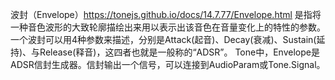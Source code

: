 波封（Envelope）<https://tonejs.github.io/docs/14.7.77/Envelope.html> 是指将一种音色波形的大致轮廓描绘出来用以表示出该音色在音量变化上的特性的参数。 一个波封可以用4种参数来描述，分别是Attack(起音)、Decay(衰减)、Sustain(延持)、与Release(释音)，这四者也就是一般称的“ADSR”。
Tone中，Envelope是ADSR信封生成器。信封输出一个信号，可以连接到AudioParam或Tone.Signal。
